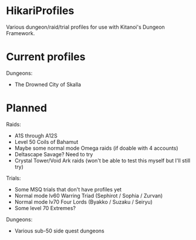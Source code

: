 # HikariProfiles

Various dungeon/raid/trial profiles for use with Kitanoi's Dungeon Framework.

# Current profiles

Dungeons:

- The Drowned City of Skalla

# Planned

Raids:

- A1S through A12S
- Level 50 Coils of Bahamut
- Maybe some normal mode Omega raids (if doable with 4 accounts)
- Deltascape Savage? Need to try
- Crystal Tower/Void Ark raids (won't be able to test this myself but I'll still try)

Trials:

- Some MSQ trials that don't have profiles yet
- Normal mode lv60 Warring Triad (Sephirot / Sophia / Zurvan)
- Normal mode lv70 Four Lords (Byakko / Suzaku / Seiryu)
- Some level 70 Extremes?

Dungeons:

- Various sub-50 side quest dungeons
